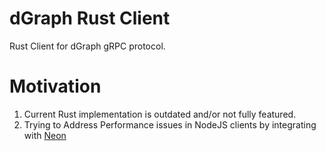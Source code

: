 # dGraph Rust Client

Rust Client for dGraph gRPC protocol.

# Motivation

1. Current Rust implementation is outdated and/or not fully featured.
2. Trying to Address Performance issues in NodeJS clients by integrating with [Neon](https://github.com/neon-bindings/neon)
